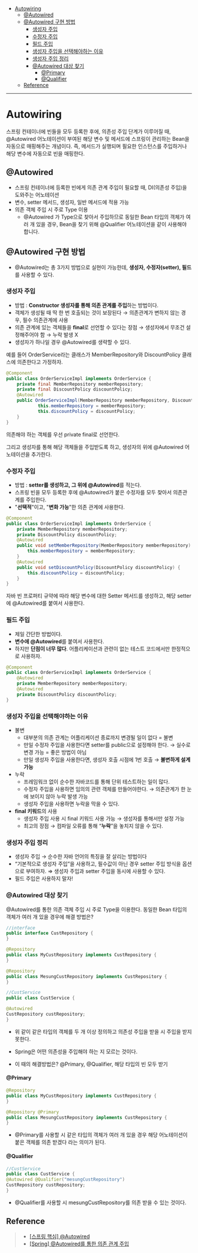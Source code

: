 - [Autowiring](#autowiring)
	- [@Autowired](#autowired)
	- [@Autowired 구현 방법](#autowired-구현-방법)
		- [생성자 주입](#생성자-주입)
		- [수정자 주입](#수정자-주입)
		- [필드 주입](#필드-주입)
		- [생성자 주입을 선택해야하는 이유](#생성자-주입을-선택해야하는-이유)
		- [생성자 주입 정리](#생성자-주입-정리)
		- [@Autowired 대상 찾기](#autowired-대상-찾기)
			- [@Primary](#primary)
			- [@Qualifier](#qualifier)
	- [Reference](#reference)

---

# **Autowiring**

스프링 컨테이너에 빈들을 모두 등록한 후에, 의존성 주입 단계가 이루어질 때, @Autowired 어노테이션이 부여된 해당 변수 및 메서드에 스프링이 관리하는 Bean을 자동으로 매핑해주는 개념이다. 즉, 메서드가 실행되며 필요한 인스턴스를 주입하거나 해당 변수에 자동으로 빈을 매핑한다.

## **@Autowired**

* 스프링 컨테이너에 등록한 빈에게 의존 관계 주입이 필요할 때, DI(의존성 주입)을 도와주는 어노테이션
* 변수, setter 메서드, 생성자, 일반 메서드에 적용 가능
* 의존 객체 주입 시 주로 Type 이용
  * @Autowired 가 Type으로 찾아서 주입하므로 동일한 Bean 타입의 객체가 여러 개 있을 경우, Bean을 찾기 위해 @Qualifier 어노테이션을 같이 사용해야 합니다. 

## @Autowired 구현 방법

* @Autowired는 총 3가지 방법으로 실현이 가능한데, **생성자, 수정자(setter), 필드**를 사용할 수 있다.

### 생성자 주입

- 방법 : **Constructor 생성자를 통해 의존 관계를 주입**하는 방법이다.
- 객체가 생성될 때 딱 한 번 호출되는 것이 보장된다 → 의존관계가 변하지 않는 경우, 필수 의존관계에 사용
- 의존 관계에 있는 객체들을 **final**로 선언할 수 있다는 장점 → 생성자에서 무조건 설정해주어야 함 → 누락 발생 X
- 생성자가 하나일 경우 @Autowired를 생략할 수 있다.


예를 들어 OrderService라는 클래스가 MemberRepository와 DiscountPolicy 클래스에 의존한다고 가정하자.

```java
@Component
public class OrderServiceImpl implements OrderService {
	private final MemberRepository memberRepository;
	private final DiscountPolicy discountPolicy;
	@Autowired
	public OrderServiceImpl(MemberRepository memberRepository, DiscountPolicy discountPolicy) {
            this.memberRepository = memberRepository;
            this.discountPolicy = discountPolicy;
	}
}
```

의존해야 하는 객체를 우선 private final로 선언한다.

그리고 생성자를 통해 해당 객체들을 주입받도록 하고, 생성자의 위에 @Autowired 어노테이션을 추가한다.

### **수정자 주입**

- 방법 : **setter를 생성하고, 그 위에 @Autowired**를 적는다.
- 스프링 빈을 모두 등록한 후에 @Autowired가 붙은 수정자를 모두 찾아서 의존관계를 주입한다.
- "**선택적**"이고, "**변화 가능**"한 의존 관계에 사용한다.

```java
@Component
public class OrderServiceImpl implements OrderService {
	private MemberRepository memberRepository;
	private DiscountPolicy discountPolicy;
	@Autowired
	public void setMemberRepository(MemberRepository memberRepository) {
	    this.memberRepository = memberRepository;
	}
	@Autowired
	public void setDiscountPolicy(DiscountPolicy discountPolicy) {
	    this.discountPolicy = discountPolicy;
	}
}
```

자바 빈 프로퍼티 규약에 따라 해당 변수에 대한 Setter 메서드를 생성하고, 해당 setter에 @Autowired를 붙여서 사용한다.

### 필드 주입
- 제일 간단한 방법이다.
- **변수에 @Autowired**를 붙여서 사용한다.
- 하지만 **단점이 너무 많다**. 어플리케이션과 관련이 없는 테스트 코드에서만 한정적으로 사용하자.

```java
@Component
public class OrderServiceImpl implements OrderService {
	@Autowired
	private MemberRepository memberRepository;
	@Autowired
	private DiscountPolicy discountPolicy;
}
```

### 생성자 주입을 선택해야하는 이유
- 불변
  - 대부분의 의존 관계는 어플리케이션 종료까지 변경될 일이 없다 = 불변
  - 만일 수정자 주입을 사용한다면 setter를 public으로 설정해야 한다. → 실수로 변경 가능 = 좋은 방법이 아님
  - 만일 생성자 주입을 사용한다면, 생성자 호출 시점에 1번 호출 → **불변하게 설계 가능**
- 누락
  - 프레임워크 없이 순수한 자바코드를 통해 단위 테스트하는 일이 많다.
  - 수정자 주입을 사용하면 임의의 관련 객체를 만들어야한다. → 의존관계가 한 눈에 보이지 않아 누락 발생 가능
  - 생성자 주입을 사용하면 누락을 막을 수 있다.
- **final 키워드**의 사용
  - 생성자 주입 사용 시 final 키워드 사용 가능 → 생성자를 통해서만 설정 가능
  - 최고의 장점 → 컴파일 오류를 통해 “**누락**”을 놓치지 않을 수 있다.


### 생성자 주입 정리
- 생성자 주입 → 순수한 자바 언어의 특징을 잘 살리는 방법이다
- “기본적으로 생성자 주입”을 사용하고, 필수값이 아닌 경우 setter 주입 방식을 옵션으로 부여하자. ⇒ 생성자 주입과 setter 주입을 동시에 사용할 수 있다.
- 필드 주입은 사용하지 말자!

### @Autowired 대상 찾기
@Autowired를 통한 의존 객체 주입 시 주로 Type을 이용한다. 동일한 Bean 타입의 객체가 여러 개 있을 경우에 해결 방법은?

```java
//interface
public interface CustRepository {
}

@Repository
public class MyCustRepository implements CustRepository {
}

@Repository
public class MesungCustRepository implements CustRepository {
}

//CustService
public class CustService {

@Autowired
CustRepository custRepository;
}
```

- 위 같이 같은 타입의 객체를 두 개 이상 정의하고 의존성 주입을 받을 시 주입을 받지 못한다.

- Spring은 어떤 의존성을 주입해야 하는 지 모르는 것이다.

- 이 때의 해결방법은? @Primary, @Qualifier, 해당 타입의 빈 모두 받기

#### @Primary

```java
@Repository
public class MyCustRepository implements CustRepository {
}

@Repository @Primary
public class MesungCustRepository implements CustRepository {
}
```

- @Primary를 사용할 시 같은 타입의 객체가 여러 개 있을 경우 해당 어노테이션이 붙은 객체를 의존 받겠다 라는 의미가 된다.

#### @Qualifier

```java
//CustService
public class CustService {
@Autowired @Qualifier("mesungCustRepository")
CustRepository custRepository;
}
```

- @Qualifier를 사용할 시 mesungCustRepository를 의존 받을 수 있는 것이다.

  

## Reference

> - [[스프링 핵심] @Autowired](https://it-mesung.tistory.com/29)
> - [[Spring] @Autowired를 통한 의존 관계 주입](https://m42-orion.tistory.com/100)